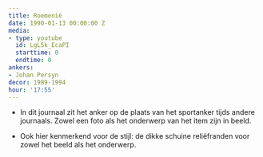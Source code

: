 ```yaml
---
title: Roemenië
date: 1990-01-13 00:00:00 Z
media:
- type: youtube
  id: LgL5k_EcaPI
  starttime: 0
  endtime: 0
ankers:
- Johan Persyn
decor: 1989-1994
hour: '17:55'
---
```


* In dit journaal zit het anker op de plaats van het sportanker tijds andere journaals. Zowel een foto als het onderwerp van het item zijn in beeld.

* Ook hier kenmerkend voor de stijl: de dikke schuine reliëfranden voor zowel het beeld als het onderwerp.
